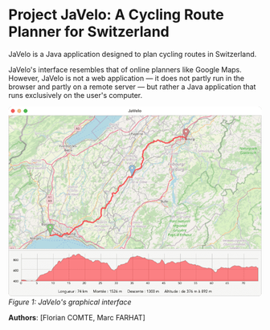 # Project JaVelo: A Cycling Route Planner for Switzerland

JaVelo is a Java application designed to plan cycling routes in Switzerland.

JaVelo's interface resembles that of online planners like Google Maps. However, JaVelo is not a web application — it does not partly run in the browser and partly on a remote server — but rather a Java application that runs exclusively on the user's computer.

![JaVelo Graphical Interface](javelo-gui.png)
*Figure 1: JaVelo's graphical interface*

**Authors**: [Florian COMTE, Marc FARHAT]
